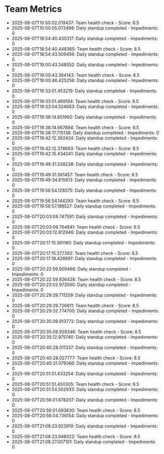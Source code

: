 # Team Metrics

- 2025-08-07T10:50:02.019437: Team health check - Score: 8.5
- 2025-08-07T10:50:05.073498: Daily standup completed - Impediments: 0
- 2025-08-07T18:54:40.430317: Daily standup completed - Impediments: 0
- 2025-08-07T18:54:40.448365: Team health check - Score: 8.5
- 2025-08-07T18:54:43.509456: Daily standup completed - Impediments: 0
- 2025-08-07T19:00:43.348552: Daily standup completed - Impediments: 0
- 2025-08-07T19:00:43.364143: Team health check - Score: 8.5
- 2025-08-07T19:00:46.425256: Daily standup completed - Impediments: 0
- 2025-08-07T19:33:01.453219: Daily standup completed - Impediments: 0
- 2025-08-07T19:33:01.469194: Team health check - Score: 8.5
- 2025-08-07T19:33:04.524663: Daily standup completed - Impediments: 0
- 2025-08-07T19:38:14.651992: Daily standup completed - Impediments: 0
- 2025-08-07T19:38:14.667894: Team health check - Score: 8.5
- 2025-08-07T19:38:17.715138: Daily standup completed - Impediments: 0
- 2025-08-07T19:42:12.362424: Daily standup completed - Impediments: 0
- 2025-08-07T19:42:12.378693: Team health check - Score: 8.5
- 2025-08-07T19:42:15.434041: Daily standup completed - Impediments: 0
- 2025-08-07T19:49:31.538238: Daily standup completed - Impediments: 0
- 2025-08-07T19:49:31.561457: Team health check - Score: 8.5
- 2025-08-07T19:49:34.615613: Daily standup completed - Impediments: 0
- 2025-08-07T19:56:54.128075: Daily standup completed - Impediments: 0
- 2025-08-07T19:56:54.144293: Team health check - Score: 8.5
- 2025-08-07T19:56:57.198527: Daily standup completed - Impediments: 0
- 2025-08-07T20:03:09.747591: Daily standup completed - Impediments: 0
- 2025-08-07T20:03:09.764841: Team health check - Score: 8.5
- 2025-08-07T20:03:12.812946: Daily standup completed - Impediments: 0
- 2025-08-07T20:17:15.361160: Daily standup completed - Impediments: 0
- 2025-08-07T20:17:15.377392: Team health check - Score: 8.5
- 2025-08-07T20:17:18.428897: Daily standup completed - Impediments: 0
- 2025-08-07T20:22:59.909466: Daily standup completed - Impediments: 0
- 2025-08-07T20:22:59.926428: Team health check - Score: 8.5
- 2025-08-07T20:23:02.973560: Daily standup completed - Impediments: 0
- 2025-08-07T20:29:29.711259: Daily standup completed - Impediments: 0
- 2025-08-07T20:29:29.726811: Team health check - Score: 8.5
- 2025-08-07T20:29:32.774700: Daily standup completed - Impediments: 0
- 2025-08-07T20:35:09.913772: Daily standup completed - Impediments: 0
- 2025-08-07T20:35:09.929346: Team health check - Score: 8.5
- 2025-08-07T20:35:12.975740: Daily standup completed - Impediments: 0
- 2025-08-07T20:40:28.011337: Daily standup completed - Impediments: 0
- 2025-08-07T20:40:28.027777: Team health check - Score: 8.5
- 2025-08-07T20:40:31.079366: Daily standup completed - Impediments: 0
- 2025-08-07T20:51:51.433254: Daily standup completed - Impediments: 0
- 2025-08-07T20:51:51.450305: Team health check - Score: 8.5
- 2025-08-07T20:51:54.502933: Daily standup completed - Impediments: 0
- 2025-08-07T20:56:01.678207: Daily standup completed - Impediments: 0
- 2025-08-07T20:56:01.693830: Team health check - Score: 8.5
- 2025-08-07T20:56:04.736154: Daily standup completed - Impediments: 0
- 2025-08-07T21:08:23.923910: Daily standup completed - Impediments: 0
- 2025-08-07T21:08:23.948022: Team health check - Score: 8.5
- 2025-08-07T21:08:27.007101: Daily standup completed - Impediments: 0
